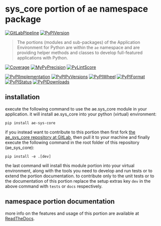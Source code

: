<!--
  THIS FILE IS EXCLUSIVELY MAINTAINED IN THE NAMESPACE ROOT PACKAGE. CHANGES HAVE TO BE DONE THERE.
-->
# sys_core portion of ae namespace package

[![GitLabPipeline](https://img.shields.io/gitlab/pipeline/ae-group/ae_sys_core/master?logo=python)](
    https://gitlab.com/ae-group/ae_sys_core)
[![PyPIVersion](https://img.shields.io/pypi/v/ae_sys_core)](
    https://pypi.org/project/ae-sys-core/#history)

>The portions (modules and sub-packages) of the Application Environment for Python are within
the `ae` namespace and are providing helper methods and classes to develop
full-featured applications with Python.

[![Coverage](https://ae-group.gitlab.io/ae_sys_core/coverage.svg)](
    https://ae-group.gitlab.io/ae_sys_core/coverage/ae_sys_core_py.html)
[![MyPyPrecision](https://ae-group.gitlab.io/ae_sys_core/mypy.svg)](
    https://ae-group.gitlab.io/ae_sys_core/lineprecision.txt)
[![PyLintScore](https://ae-group.gitlab.io/ae_sys_core/pylint.svg)](
    https://ae-group.gitlab.io/ae_sys_core/pylint.log)

[![PyPIImplementation](https://img.shields.io/pypi/implementation/ae_sys_core)](
    https://pypi.org/project/ae-sys-core/)
[![PyPIPyVersions](https://img.shields.io/pypi/pyversions/ae_sys_core)](
    https://pypi.org/project/ae-sys-core/)
[![PyPIWheel](https://img.shields.io/pypi/wheel/ae_sys_core)](
    https://pypi.org/project/ae-sys-core/)
[![PyPIFormat](https://img.shields.io/pypi/format/ae_sys_core)](
    https://pypi.org/project/ae-sys-core/)
[![PyPIStatus](https://img.shields.io/pypi/status/ae_sys_core)](
    https://libraries.io/pypi/ae-sys-core)
[![PyPIDownloads](https://img.shields.io/pypi/dm/ae_sys_core)](
    https://pypi.org/project/ae-sys-core/#files)


## installation


execute the following command to use the ae.sys_core module in your
application. it will install ae.sys_core into your python (virtual) environment:
 
```shell script
pip install ae-sys-core
```

if you instead want to contribute to this portion then first fork
[the ae_sys_core repository at GitLab](https://gitlab.com/ae-group/ae_sys_core "ae.sys_core code repository"),
then pull it to your machine and finally execute the following command in the root folder
of this repository (ae_sys_core):

```shell script
pip install -e .[dev]
```

the last command will install this module portion into your virtual environment, along with
the tools you need to develop and run tests or to extend the portion documentation.
to contribute only to the unit tests or to the documentation of this portion replace
the setup extras key `dev` in the above command with `tests` or `docs` respectively.


## namespace portion documentation

more info on the features and usage of this portion are available at
[ReadTheDocs](https://ae.readthedocs.io/en/latest/_autosummary/ae.sys_core.html#module-ae.sys_core
"ae_sys_core documentation").

<!-- common files version 0.2.77 deployed version 0.2.21 (with 0.2.77)
     to https://gitlab.com/ae-group as ae_sys_core module as well as
     to https://ae-group.gitlab.io with CI check results as well as
     to https://pypi.org/project/ae-sys-core as namespace portion ae-sys-core.
-->
